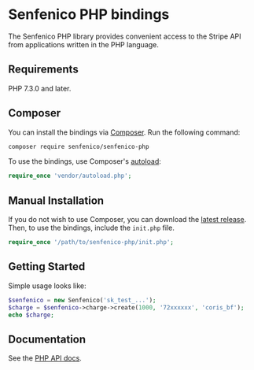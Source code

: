# Senfenico PHP bindings

The Senfenico PHP library provides convenient access to the Stripe API from
applications written in the PHP language.

## Requirements

PHP 7.3.0 and later.

## Composer

You can install the bindings via [Composer](http://getcomposer.org/). Run the following command:

```bash
composer require senfenico/senfenico-php
```

To use the bindings, use Composer's [autoload](https://getcomposer.org/doc/01-basic-usage.md#autoloading):

```php
require_once 'vendor/autoload.php';
```

## Manual Installation

If you do not wish to use Composer, you can download the [latest release](https://github.com/senfenico/senfenico-php/releases). Then, to use the bindings, include the `init.php` file.

```php
require_once '/path/to/senfenico-php/init.php';
```

## Getting Started

Simple usage looks like:

```php
$senfenico = new Senfenico('sk_test_...');
$charge = $senfenico->charge->create(1000, '72xxxxxx', 'coris_bf');
echo $charge;
```

## Documentation

See the [PHP API docs](https://docs.senfenico.com/).

